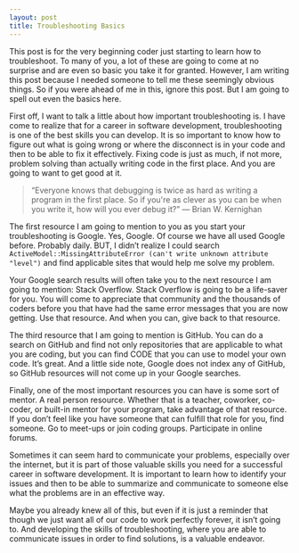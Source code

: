 ```yaml
---
layout: post
title: Troubleshooting Basics
---
```


This post is for the very beginning coder just starting to learn how to troubleshoot. To many of you, a lot of these are going to come at no surprise and are even so basic you take it for granted. However, I am writing this post because I needed someone to tell me these seemingly obvious things. So if you were ahead of me in this, ignore this post. But I am going to spell out even the basics here.

First off, I want to talk a little about how important troubleshooting is. I have come to realize that for a career in software development, troubleshooting is one of the best skills you can develop. It is so important to know how to figure out what is going wrong or where the disconnect is in your code and then to be able to fix it effectively. Fixing code is just as much, if not more, problem solving than actually writing code in the first place. And you are going to want to get good at it.

>“Everyone knows that debugging is twice as hard as writing a program in the first place. So if you're as clever as you can be when you write it, how will you ever debug it?”
― Brian W. Kernighan

The first resource I am going to mention to you as you start your troubleshooting is Google. Yes, Google. Of course we have all used Google before. Probably daily. BUT, I didn’t realize I could search `ActiveModel::MissingAttributeError (can't write unknown attribute "level")` and find applicable sites that would help me solve my problem.

Your Google search results will often take you to the next resource I am going to mention: Stack Overflow. Stack Overflow is going to be a life-saver for you. You will come to appreciate that community and the thousands of coders before you that have had the same error messages that you are now getting. Use that resource. And when you can, give back to that resource.

The third resource that I am going to mention is GitHub. You can do a search on GitHub and find not only repositories that are applicable to what you are coding, but you can find CODE that you can use to model your own code. It’s great. And a little side note, Google does not index any of GitHub, so GitHub resources will not come up in your Google searches.

Finally, one of the most important resources you can have is some sort of mentor. A real person resource. Whether that is a teacher, coworker, co-coder, or built-in mentor for your program, take advantage of that resource. If you don’t feel like you have someone that can fulfill that role for you, find someone. Go to meet-ups or join coding groups. Participate in online forums.

Sometimes it can seem hard to communicate your problems, especially over the internet, but it is part of those valuable skills you need for a successful career in software development. It is important to learn how to identify your issues and then to be able to summarize and communicate to someone else what the problems are in an effective way.

Maybe you already knew all of this, but even if it is just a reminder that though we just want all of our code to work perfectly forever, it isn’t going to. And developing the skills of troubleshooting, where you are able to communicate issues in order to find solutions, is a valuable endeavor.
